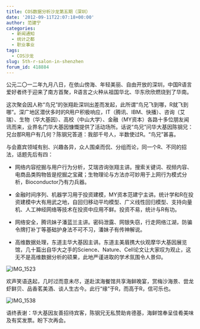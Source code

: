 ```yaml
---
title: COS数据分析沙龙第五期（深圳）
date: '2012-09-11T22:07:18+00:00'
author: 范建宁
categories:
  - 新闻通知
  - 统计之都
  - 职业事业
tags:
  - COS沙龙
slug: 5th-r-salon-in-shenzhen
forum_id: 418884
---
```


公元二〇一二年九月八日，在依山傍海、年轻美丽、自由开放的深圳，中国R语言爱好者终于迎来了南方首聚，R语言之火种从祖国华北、华东欣欣燃烧到了华南。<!--more-->

这次聚会因人称“鸟兄”的张翔赴深圳出差而发起，此所谓“鸟兄飞到哪，R就飞到哪”。深广地区潜伏多时的R用户积极响应，IT（腾讯、IBM、快播）、咨询（艾瑞）、生物（华大基因）、高校（中山大学）、金融（MY资本）各路十多位朋友闻讯而来，业界名门华大基因慷慨提供了活动场所。话说“鸟兄”问华大基因陈钢兄：兄台那R用户有几何？陈钢兄答道：我部千号人，半数使过R。“鸟兄”甚喜。

与会嘉宾领域有别、兴趣各异，众人围桌而侃、分组而论，同一个R、不同的招法，话题先后有四：

  * 网络内容挖掘与用户行为分析，艾瑞咨询张翔主讲。搜索关键词、视频内容、电商品类购物皆是挖掘之宝藏；生物理论与方法亦可妙用于上网行为模式分析，Bioconductor乃有力兵器。

  * 金融时间序列、机器学习用于投资建模，MY资本范建宁主讲。统计学和R在投资建模中大有用武之地，自回归移动平均模型、广义线性回归模型、支持向量机、人工神经网络等技术在投资中应用不鲜。投资不易，统计与R有功。

  * 网络安全，腾讯妹子潘蓝兰主讲。密码泄露、网银失窃，行走网络江湖，防骗令牌打补丁等基础护身法不可不习，潘妹子有传神解说。

  * 高维数据处理，东道主华大基因主讲。东道主美眉携大伙观摩华大基因展览馆，几十篇出自华大之手的Science、Nature、Cell论文让大家叹为观止，这无不是高维数据分析的硕果，此地严谨进取的学术氛围令人景仰。

![IMG_1523](https://uploads.cosx.org/2012/09/IMG_1523-500x373.jpg)

欢声笑语迭起，几时过而意未尽，遂赴滨海餐馆共享海鲜晚宴，赏梅沙海景、尝龙虾鲜贝、品香茗美酒、谈人生古今。此行“缘”于R，而高于R，信可乐也。

![IMG_1538](https://uploads.cosx.org/2012/09/IMG_1538-500x373.jpg)

语终表谢：华大基因友善招待宾客，陈钢兄无私赞助肯德基，海鲜馆奉呈佳肴美味及有奖发票。盼下次再会。
